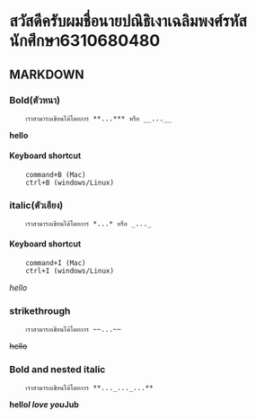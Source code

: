 # สวัสดีครับผมชื่อนายปณิธิเงาเฉลิมพงศ์รหัสนักศึกษา6310680480
## MARKDOWN
### Bold(ตัวหนา)
        เราสามารถเขียนได้โดยการ **...*** หรือ __...__
**hello**
#### Keyboard shortcut
        command+B (Mac)
        ctrl+B (windows/Linux)
### italic(ตัวเอียง)
        เราสามารถเขียนได้โดยการ *...* หรือ _..._
#### Keyboard shortcut
        command+I (Mac)
        ctrl+I (windows/Linux)
*hello*
### strikethrough
        เราสามารถเขียนได้โดยการ ~~...~~
~~hello~~
### Bold and nested italic
        เราสามารถเขียนได้โดยการ **..._..._...**
**hello*I love you*Jub**
